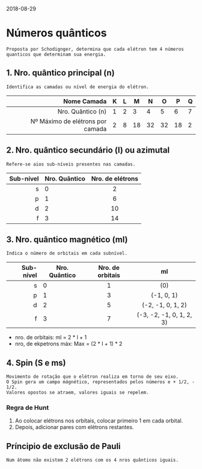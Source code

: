 2018-08-29

# Números quânticos

	Proposta por Schodignger, determina que cada elétron tem 4 números quanticos que determinam sua energia. 

## 1. Nro. quântico principal (n)
	Identifica as camadas ou nível de energia do elétron.

|                         Nome Camada | K | L | M  | N  | O  | P  | Q |
|------------------------------------:|---|---|----|----|----|----|---|
|                   Nro. Quântico (n) | 1 | 2 | 3  | 4  | 5  | 6  | 7 |
|  Nº Máximo de   elétrons por camada | 2 | 8 | 18 | 32 | 32 | 18 | 2 |

## 2. Nro. quântico secundário (l) ou azimutal
	Refere-se aios sub-níveis presentes nas camadas. 
|  Sub-nível | Nro. Quântico | Nro. de elétrons |
|-----------:|---------------|:----------------:|
|      s     |       0       |         2        |
|      p     |       1       |         6        |
|      d     |       2       |        10        |
|      f     |       3       |        14        |

## 3. Nro. quântico magnético (ml)
	Indica o número de orbitais em cada subnível.
|  Sub-nível | Nro. Quântico | Nro. de orbitais |            ml            |
|-----------:|---------------|:----------------:|:------------------------:|
|      s     |       0       |         1        |            (0)           |
|      p     |       1       |         3        |         (-1, 0, 1)       |
|      d     |       2       |         5        |     (-2, -1, 0, 1, 2)    |
|      f     |       3       |         7        | (-3, -2, -1, 0, 1, 2, 3) |

*	nro. de orbitais: ml = 2 * l + 1
*	nro, de ekpetrons máx: Max  = (2 * l + 1) * 2

## 4. Spin (S e ms)
	Movimento de rotação que o elétron realiza em torno de seu eixo.
	O Spin gera um campo mágnético, representados pelos números e + 1/2, - 1/2. 
	Valores opostos se atraem, valores iguais se repelem. 

### Regra de Hunt
1. Ao colocar elétrons nos orbitais, colocar primeiro 1 em cada orbital.
2. Depois, adicionar pares com elétrons restantes. 

## Príncipio de exclusão de Pauli
	Num átomo não existem 2 elétrons com os 4 nros quânticos iguais. 
